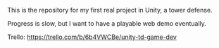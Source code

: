 This is the repository for my first real project in Unity, a tower defense.

Progress is slow, but I want to have a playable web demo eventually.

Trello: https://trello.com/b/6b4VWCBe/unity-td-game-dev
